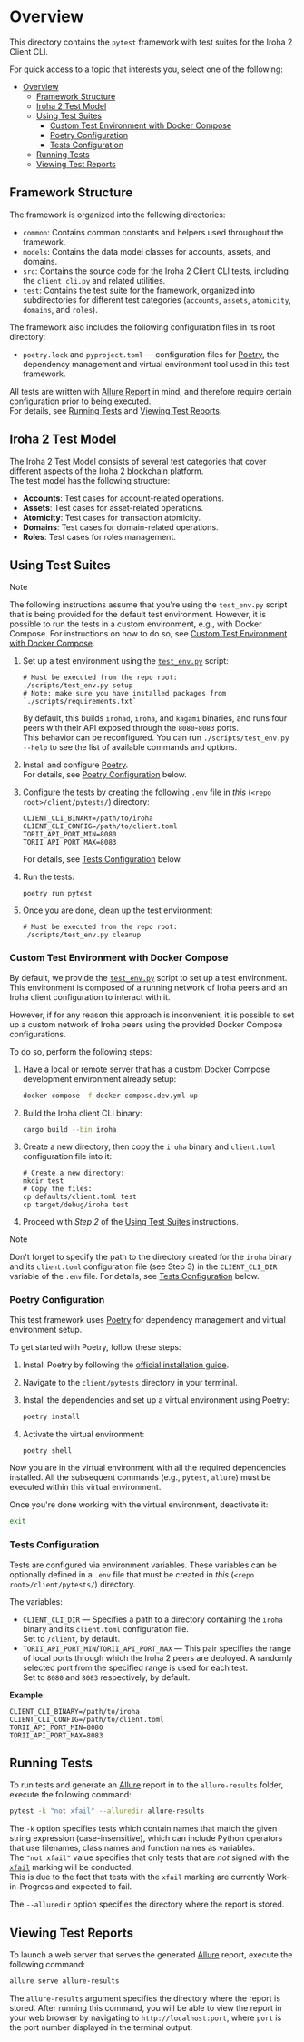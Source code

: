 # Overview

This directory contains the `pytest` framework with test suites for the Iroha 2 Client CLI.

For quick access to a topic that interests you, select one of the following:

- [Overview](#overview)
	- [Framework Structure](#framework-structure)
	- [Iroha 2 Test Model](#iroha-2-test-model)
	- [Using Test Suites](#using-test-suites)
		- [Custom Test Environment with Docker Compose](#custom-test-environment-with-docker-compose)
		- [Poetry Configuration](#poetry-configuration)
		- [Tests Configuration](#tests-configuration)
	- [Running Tests](#running-tests)
	- [Viewing Test Reports](#viewing-test-reports)

## Framework Structure

The framework is organized into the following directories:

- `common`: Contains common constants and helpers used throughout the framework.
- `models`: Contains the data model classes for accounts, assets, and domains.
- `src`: Contains the source code for the Iroha 2 Client CLI tests, including the `client_cli.py` and related utilities.
- `test`: Contains the test suite for the framework, organized into subdirectories for different test categories (`accounts`, `assets`, `atomicity`, `domains`, and `roles`).

The framework also includes the following configuration files in its root directory:

- `poetry.lock` and `pyproject.toml` — configuration files for [Poetry](https://python-poetry.org/), the dependency management and virtual environment tool used in this test framework.

All tests are written with [Allure Report](https://allurereport.org/) in mind, and therefore require certain configuration prior to being executed.\
For details, see [Running Tests](#running-tests) and [Viewing Test Reports](#viewing-test-reports).

## Iroha 2 Test Model

The Iroha 2 Test Model consists of several test categories that cover different aspects of the Iroha 2 blockchain platform.\
The test model has the following structure:

- **Accounts**: Test cases for account-related operations.
- **Assets**: Test cases for asset-related operations.
- **Atomicity**: Test cases for transaction atomicity.
- **Domains**: Test cases for domain-related operations.
- **Roles**: Test cases for roles management.

<!-- TODO: Add once implemented: - **Configurations**: Test configurations for the Iroha 2 platform. -->

## Using Test Suites

> [!NOTE]
> The following instructions assume that you're using the `test_env.py` script that is being provided for the default test environment.
> However, it is possible to run the tests in a custom environment, e.g., with Docker Compose.
> For instructions on how to do so, see [Custom Test Environment with Docker Compose](#custom-test-environment-with-docker-compose).

1. Set up a test environment using the [`test_env.py`](../../scripts/test_env.py) script:

	 ```shell
	 # Must be executed from the repo root:
	 ./scripts/test_env.py setup
     # Note: make sure you have installed packages from `./scripts/requirements.txt`
	 ```

   By default, this builds `irohad`, `iroha`, and `kagami` binaries, and runs four peers with their API exposed through the `8080`-`8083` ports.\
	 This behavior can be reconfigured. You can run `./scripts/test_env.py --help` to see the list of available commands and options.

2. Install and configure [Poetry](https://python-poetry.org/).\
	 For details, see [Poetry Configuration](#poetry-configuration) below.
3. Configure the tests by creating the following `.env` file in _this_ (`<repo root>/client/pytests/`) directory:

	 ```shell
     CLIENT_CLI_BINARY=/path/to/iroha
     CLIENT_CLI_CONFIG=/path/to/client.toml
	 TORII_API_PORT_MIN=8080
	 TORII_API_PORT_MAX=8083
	 ```

	 For details, see [Tests Configuration](#tests-configuration) below.
4. Run the tests:

	 ```shell
	 poetry run pytest
	 ```

5. Once you are done, clean up the test environment:

	 ```shell
	 # Must be executed from the repo root:
	 ./scripts/test_env.py cleanup
	 ```

### Custom Test Environment with Docker Compose

By default, we provide the [`test_env.py`](../../scripts/test_env.py) script to set up a test environment. This environment is composed of a running network of Iroha peers and an Iroha client configuration to interact with it.

However, if for any reason this approach is inconvenient, it is possible to set up a custom network of Iroha peers using the provided Docker Compose configurations.

To do so, perform the following steps:

1. Have a local or remote server that has a custom Docker Compose development environment already setup:

	 ```bash
	 docker-compose -f docker-compose.dev.yml up
	 ```

2. Build the Iroha client CLI binary:

	 ```bash
	 cargo build --bin iroha
	 ```

3. Create a new directory, then copy the `iroha` binary and `client.toml` configuration file into it:

	 ```shell
	 # Create a new directory:
	 mkdir test
	 # Copy the files:
	 cp defaults/client.toml test
	 cp target/debug/iroha test
	 ```

4. Proceed with _Step 2_ of the [Using Test Suites](#using-test-suites) instructions.

> [!NOTE]
> Don't forget to specify the path to the directory created for the `iroha` binary and its `client.toml` configuration file (see Step 3) in the `CLIENT_CLI_DIR` variable of the `.env` file.
> For details, see [Tests Configuration](#tests-configuration) below.

### Poetry Configuration

This test framework uses [Poetry](https://python-poetry.org/) for dependency management and virtual environment setup.

To get started with Poetry, follow these steps:

1. Install Poetry by following the [official installation guide](https://python-poetry.org/docs/#installation).
2. Navigate to the `client/pytests` directory in your terminal.
3. Install the dependencies and set up a virtual environment using Poetry:

   ```bash
   poetry install
   ```

4. Activate the virtual environment:

	 ```bash
	 poetry shell
	 ```

Now you are in the virtual environment with all the required dependencies installed. All the subsequent commands (e.g., `pytest`, `allure`) must be executed within this virtual environment.

Once you're done working with the virtual environment, deactivate it:

```bash
exit
```

### Tests Configuration

Tests are configured via environment variables. These variables can be optionally defined in a `.env` file that must be created in _this_ (`<repo root>/client/pytests/`) directory.

The variables:

- `CLIENT_CLI_DIR` — Specifies a path to a directory containing the `iroha` binary and its `client.toml` configuration file.\
	Set to `/client`, by default.
- `TORII_API_PORT_MIN`/`TORII_API_PORT_MAX` — This pair specifies the range of local ports through which the Iroha 2 peers are deployed. A randomly selected port from the specified range is used for each test.\
	Set to `8080` and `8083` respectively, by default.

**Example**:

```shell
CLIENT_CLI_BINARY=/path/to/iroha
CLIENT_CLI_CONFIG=/path/to/client.toml
TORII_API_PORT_MIN=8080
TORII_API_PORT_MAX=8083
```

## Running Tests

To run tests and generate an [Allure](https://allurereport.org/) report in to the `allure-results` folder, execute the following command:

```bash
pytest -k "not xfail" --alluredir allure-results
```

The `-k` option specifies tests which contain names that match the given string expression (case-insensitive), which can include Python operators that use filenames, class names and function names as variables.\
The `"not xfail"` value specifies that only tests that are _not_ signed with the [`xfail`](https://docs.pytest.org/en/6.2.x/skipping.html#xfail-mark-test-functions-as-expected-to-fail) marking will be conducted.\
This is due to the fact that tests with the `xfail` marking are currently Work-in-Progress and expected to fail.

The `--alluredir` option specifies the directory where the report is stored.

## Viewing Test Reports

To launch a web server that serves the generated [Allure](https://allurereport.org/) report, execute the following command:

```bash
allure serve allure-results
```

The `allure-results` argument specifies the directory where the report is stored. After running this command, you will be able to view the report in your web browser by navigating to `http://localhost:port`, where `port` is the port number displayed in the terminal output.
